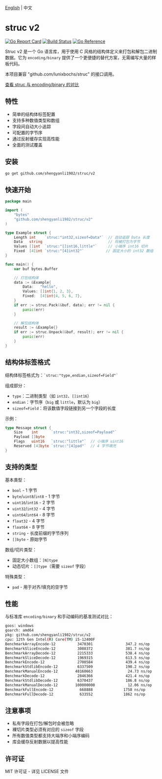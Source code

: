 [English](./README.md) | 中文

# struc v2

[![Go Report Card](https://goreportcard.com/badge/github.com/shengyanli1982/struc/v2)](https://goreportcard.com/report/github.com/shengyanli1982/struc/v2)
[![Build Status](https://github.com/shengyanli1982/struc/v2/actions/workflows/test.yaml/badge.svg)](https://github.com/shengyanli1982/struc/v2/actions)
[![Go Reference](https://pkg.go.dev/badge/github.com/shengyanli1982/struc/v2.svg)](https://pkg.go.dev/github.com/shengyanli1982/struc/v2)

Struc v2 是一个 Go 语言库，用于使用 C 风格的结构体定义来打包和解包二进制数据。它为 `encoding/binary` 提供了一个更便捷的替代方案，无需编写大量的样板代码。

本项目兼容 "github.com/lunixbochs/struc" 的接口调用。

[查看 struc 与 encoding/binary 的对比](https://bochs.info/p/cxvm9)

## 特性

-   简单的结构体标签配置
-   支持多种数值类型和数组
-   字段间自动大小追踪
-   可配置的字节序
-   通过反射缓存实现高性能
-   全面的测试覆盖

## 安装

```bash
go get github.com/shengyanli1982/struc/v2
```

## 快速开始

```go
package main

import (
    "bytes"
    "github.com/shengyanli1982/struc/v2"
)

type Example struct {
    Length int    `struc:"int32,sizeof=Data"`  // 自动追踪 Data 长度
    Data   string                              // 将被打包为字节
    Values []int  `struc:"[]int16,little"`     // 小端序 int16 切片
    Fixed  [4]int `struc:"[4]int32"`          // 固定大小的 int32 数组
}

func main() {
    var buf bytes.Buffer

    // 打包结构体
    data := &Example{
        Data:   "hello",
        Values: []int{1, 2, 3},
        Fixed:  [4]int{4, 5, 6, 7},
    }
    if err := struc.Pack(&buf, data); err != nil {
        panic(err)
    }

    // 解包结构体
    result := &Example{}
    if err := struc.Unpack(&buf, result); err != nil {
        panic(err)
    }
}
```

## 结构体标签格式

结构体标签格式为：`` `struc:"type,endian,sizeof=Field"` ``

组成部分：

-   `type`：二进制类型（如 `int32`、`[]int16`）
-   `endian`：字节序（`big` 或 `little`，默认为 `big`）
-   `sizeof=Field`：将该数值字段链接到另一个字段的长度

示例：

```go
type Message struct {
    Size    int      `struc:"int32,sizeof=Payload"`
    Payload []byte
    Flags   uint16   `struc:"little"`  // 小端序 uint16
    Reserved [4]byte `struc:"[4]pad"`  // 4 字节填充
}
```

## 支持的类型

基本类型：

-   `bool` - 1 字节
-   `byte`/`uint8`/`int8` - 1 字节
-   `uint16`/`int16` - 2 字节
-   `uint32`/`int32` - 4 字节
-   `uint64`/`int64` - 8 字节
-   `float32` - 4 字节
-   `float64` - 8 字节
-   `string` - 长度前缀的字节序列
-   `[]byte` - 原始字节

数组/切片类型：

-   固定大小数组：`[N]type`
-   动态切片：`[]type`（需要 `sizeof` 字段）

特殊类型：

-   `pad` - 用于对齐/填充的空字节

## 性能

与标准库 `encoding/binary` 和手动编码的基准测试对比：

```bash
goos: windows
goarch: amd64
pkg: github.com/shengyanli1982/struc/v2
cpu: 12th Gen Intel(R) Core(TM) i5-12400F
BenchmarkArrayEncode-12          3470301               347.2 ns/op           113 B/op          3 allocs/op
BenchmarkSliceEncode-12          3088372               381.7 ns/op           114 B/op          4 allocs/op
BenchmarkArrayDecode-12          2215333               538.4 ns/op           184 B/op         18 allocs/op
BenchmarkSliceDecode-12          1969315               613.5 ns/op           224 B/op         20 allocs/op
BenchmarkEncode-12               2700584               439.4 ns/op           152 B/op          4 allocs/op
BenchmarkStdlibEncode-12         6337509               190.2 ns/op           136 B/op          3 allocs/op
BenchmarkManualEncode-12        48160663                24.73 ns/op           64 B/op          1 allocs/op
BenchmarkDecode-12               2846366               421.4 ns/op            96 B/op          5 allocs/op
BenchmarkStdlibDecode-12         6370437               186.8 ns/op            80 B/op          3 allocs/op
BenchmarkManualDecode-12        100000000               12.06 ns/op            8 B/op          1 allocs/op
BenchmarkFullEncode-12            668888              1758 ns/op             472 B/op          8 allocs/op
BenchmarkFullDecode-12            633552              1862 ns/op             312 B/op         26 allocs/
```

## 注意事项

-   私有字段在打包/解包时会被忽略
-   裸切片类型必须有对应的 `sizeof` 字段
-   所有数值类型都支持大端序和小端序编码
-   库会缓存反射数据以提高性能

## 许可证

MIT 许可证 - 详见 LICENSE 文件
